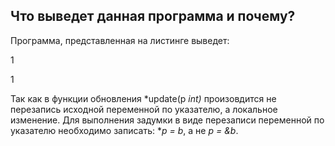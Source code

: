 ## Что выведет данная программа и почему?

Программа, представленная на листинге выведет:

1

1

Так как в функции обновления *update(p *int)* произовдится не перезапись исходной переменной по указателю, 
а локальное изменение. Для выполнения задумки в виде перезаписи переменной по указателю необходимо записать:
**p = b*, а не *p = &b*.